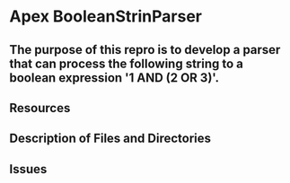 # Apex BooleanStrinParser

## The purpose of this repro is to develop a parser that can process the following string to a boolean expression '1 AND (2 OR 3)'. 


## Resources


## Description of Files and Directories


## Issues


